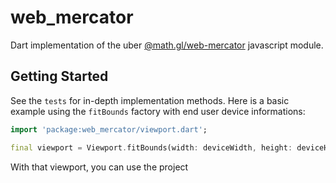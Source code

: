 # web_mercator

Dart implementation of the uber [@math.gl/web-mercator](https://github.com/uber-web/math.gl/tree/master/modules/web-mercator) javascript module.

## Getting Started

See the `tests` for in-depth implementation methods.
Here is a basic example using the `fitBounds` factory with end user device informations:
```dart
import 'package:web_mercator/viewport.dart';

final viewport = Viewport.fitBounds(width: deviceWidth, height: deviceHeight, bounds: northEastSoutWest);
```

With that viewport, you can use the project 